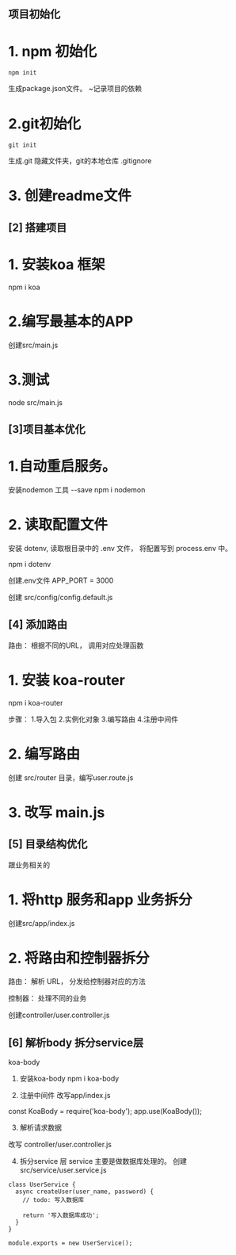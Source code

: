 ## 项目初始化
# 1. npm 初始化
```
npm init
```
生成package.json文件。
~记录项目的依赖
# 2.git初始化
```
git init
```
生成.git 隐藏文件夹，git的本地仓库
.gitignore

# 3. 创建readme文件

## [2] 搭建项目
# 1. 安装koa 框架 
npm i koa

# 2.编写最基本的APP
创建src/main.js

# 3.测试
node src/main.js

## [3]项目基本优化
# 1.自动重启服务。
安装nodemon 工具  --save
npm i nodemon

# 2. 读取配置文件
安装 dotenv, 读取根目录中的 .env 文件， 将配置写到 process.env 中。

npm i dotenv

创建.env文件
APP_PORT = 3000

创建 src/config/config.default.js


## [4] 添加路由
路由： 根据不同的URL， 调用对应处理函数
# 1. 安装 koa-router 
npm i koa-router 

步骤：
1.导入包
2.实例化对象
3.编写路由
4.注册中间件

# 2. 编写路由
创建 src/router 目录，编写user.route.js

# 3. 改写 main.js

## [5] 目录结构优化
跟业务相关的
# 1. 将http 服务和app 业务拆分
创建src/app/index.js

# 2. 将路由和控制器拆分

路由： 解析 URL， 分发给控制器对应的方法

控制器： 处理不同的业务

创建controller/user.controller.js

## [6] 解析body 拆分service层
koa-body
1. 安装koa-body
npm i koa-body

2. 注册中间件
改写app/index.js 

const KoaBody = require('koa-body');
app.use(KoaBody());

3. 解析请求数据

改写 controller/user.controller.js

4. 拆分service 层
service 主要是做数据库处理的。
创建 src/service/user.service.js
```
class UserService {
  async createUser(user_name, password) {
    // todo: 写入数据库

    return '写入数据库成功';
  }
}

module.exports = new UserService();
```




